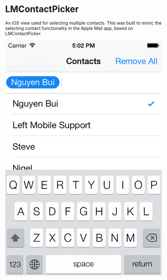 LMContactPicker
===============

An iOS view used for selecting multiple contacts. This was built to mimic the selecting contact functionality in the Apple Mail app, based on LMContactPicker.

![Screenshot](https://github.com/buidinhnguyen/LMContactPicker/blob/master/lmcontactpicker.png)
